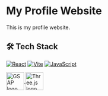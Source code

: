 # My Profile Website

This is my profile website.

## 🛠️ Tech Stack

[![React](https://skillicons.dev/icons?i=react)](https://reactjs.org/)
[![Vite](https://skillicons.dev/icons?i=vite)](https://vitejs.dev/)
[![JavaScript](https://skillicons.dev/icons?i=js)](https://developer.mozilla.org/en-US/docs/Web/JavaScript)

<a href="https://greensock.com/gsap/" target="_blank">
  <img src="https://upload.wikimedia.org/wikipedia/commons/8/8e/GreenSock_Logo.svg" width="48" height="48" alt="GSAP logo" style="vertical-align:middle;" />
</a>

<a href="https://threejs.org/" target="_blank">
  <img src="https://upload.wikimedia.org/wikipedia/commons/3/3f/Three.js_Icon.svg" width="48" height="48" alt="Three.js logo" style="vertical-align:middle;" />
</a>
